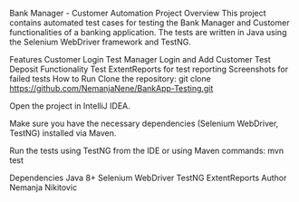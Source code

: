 Bank Manager - Customer Automation
Project Overview
This project contains automated test cases for testing the Bank Manager and Customer functionalities of a banking application. The tests are written in Java using the Selenium WebDriver framework and TestNG.

Features
Customer Login Test
Manager Login and Add Customer Test
Deposit Functionality Test
ExtentReports for test reporting
Screenshots for failed tests
How to Run
Clone the repository: git clone https://github.com/NemanjaNene/BankApp-Testing.git

Open the project in IntelliJ IDEA.

Make sure you have the necessary dependencies (Selenium WebDriver, TestNG) installed via Maven.

Run the tests using TestNG from the IDE or using Maven commands: mvn test

Dependencies
Java 8+
Selenium WebDriver
TestNG
ExtentReports
Author
Nemanja Nikitovic